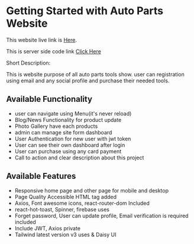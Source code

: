 # Getting Started with Auto Parts Website

This website live link is [Here](https://autoparts-assign-12.web.app/).

This is server side code link [Click Here](https://github.com/raselmahmud22/ware-house-management-server-side)


Short Description:

This is website purpose of all auto parts tools show. user can registration using email and any social profile and purchase their needed tools.


## Available Functionality

* user can navigate using Menu(it's  never reload) 
* Blog/News Functionality for product update
* Photo Gallery have each products
* admin can manage site form dashboard
* User Authentication for new user with jwt token
* User can see their own dashboard after login
* User can purchase using any card payment
* Call to action and clear description about this project

## Available Features

* Responsive home page and other page for mobile and desktop
* Page Quality Accessible HTML tag added
* Axios, Font awesome icons, react-router-dom Included
* react-hot-toast, Spinner, firebase uses
* Forget password, User can update profile, Email verification is required included
* Include JWT, Axios private 
* Tailwind latest version v3 uses & Daisy UI 
